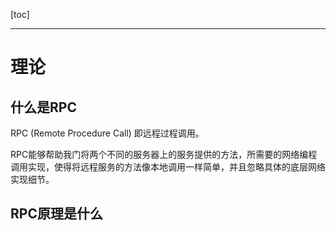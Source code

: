 [toc]

---

# 理论
## 什么是RPC

RPC (Remote Procedure Call) 即远程过程调用。

RPC能够帮助我门将两个不同的服务器上的服务提供的方法，所需要的网络编程调用实现，使得将远程服务的方法像本地调用一样简单，并且忽略具体的底层网络实现细节。

## RPC原理是什么
